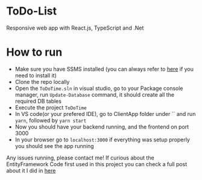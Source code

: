 # ToDo-List

Responsive web app with React.js, TypeScript and .Net

# How to run

- Make sure you have SSMS installed (you can always refer to [here](https://learn.microsoft.com/en-us/sql/ssms/download-sql-server-management-studio-ssms?view=sql-server-ver16) if you need to install it)
- Clone the repo locally
- Open the `ToDoTime.sln` in visual studio, go to your Package console manager, run `Update-Database` command, it should create all the required DB tables
- Execute the project `ToDoTime`
- In VS code(or your prefered IDE), go to ClientApp folder under `` and run `yarn`, followed by `yarn start`
- Now you should have your backend running, and the frontend on port 3000
- In your browser go to `localhost:3000` if everything was setup properly you should see the app running


Any issues running, please contact me!
If curious about the EntityFramework Code first used in this project you can check a full post about it I did in [here](https://github.com/gaschneider/useful-stuff/blob/main/setup-backend-code-first.md)
